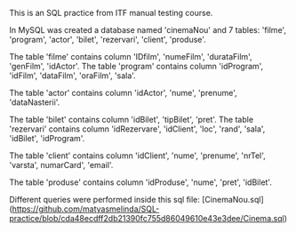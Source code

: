 This is an SQL practice from ITF manual testing course. 

In MySQL was created a database named 'cinemaNou' and 7 tables: 'filme', 'program', 'actor', 'bilet', 'rezervari', 'client', 'produse'. 

The table 'filme' contains column 'IDfilm', 'numeFilm', 'durataFilm', 'genFilm', 'idActor'. The table 'program' contains column 'idProgram', 'idFilm', 'dataFilm', 'oraFilm', 'sala'. 

The table 'actor' contains column 'idActor', 'nume', 'prenume', 'dataNasterii'. 

The table 'bilet' contains column 'idBilet', 'tipBilet', 'pret'. The table 'rezervari' contains column 'idRezervare', 'idClient', 'loc', 'rand', 'sala', 'idBilet', 'idProgram'. 

The table 'client' contains column 'idClient', 'nume', 'prenume', 'nrTel', 'varsta', numarCard', 'email'. 

The table 'produse' contains column 'idProduse', 'nume', 'pret', 'idBilet'. 

Different queries were performed inside this sql file: [CinemaNou.sql] (https://github.com/matyasmelinda/SQL-practice/blob/cda48ecdff2db21390fc755d86049610e43e3dee/Cinema.sql)
